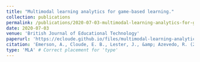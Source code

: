 ```yaml
---
title: "Multimodal learning analytics for game-based learning."
collection: publications
permalink: /publications/2020-07-03-multimodal-learning-analytics-for-game-based-learning
date: 2020-07-03
venue: 'British Journal of Educational Technology'
paperurl: 'https://ecloude.github.io/files/multimodal-learning-analytics-for-game-based-learning.pdf'
citation: 'Emerson, A., Cloude, E. B., Lester, J., &amp; Azevedo, R. (2020). Multimodal learning analytics for game-based learning. British Journal of Educational Technology, 51(5), 1505-1526.'
type: 'MLA' # Correct placement for 'type'
---
```

